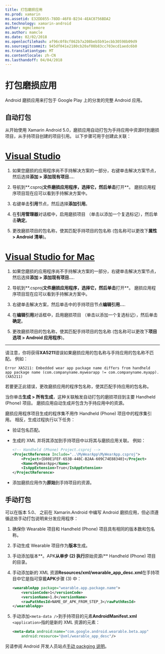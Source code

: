 ```yaml
---
title: 打包磨损应用
ms.prod: xamarin
ms.assetid: E32DD855-78DD-46F8-B234-4EAC0756BDA2
ms.technology: xamarin-android
author: mgmclemore
ms.author: mamcle
ms.date: 02/02/2018
ms.openlocfilehash: af96c0f8cf862b7a208beb5b91ecbb30598b09d9
ms.sourcegitcommit: 945df041e2180cb20af08b83cc703ecd1aedc6b0
ms.translationtype: MT
ms.contentlocale: zh-CN
ms.lasthandoff: 04/04/2018
---
```

# <a name="packaging-wear-apps"></a>打包磨损应用

Android 磨损应用来打包于 Google Play 上的分发的完整 Android 应用。 

## <a name="automatic-packaging"></a>自动打包

从开始使用 Xamarin Android 5.0，磨损应用自动打包为手持应用中资源时到磨损项目，从手持项目创建的项目引用。 以下步骤可用于创建此关联： 

# <a name="visual-studiotabvswin"></a>[Visual Studio](#tab/vswin)

1. 如果您磨损的应用程序尚不手持解决方案的一部分，右键单击解决方案节点，然后选择**添加 > 添加现有项目...**.

2. 导航到**.csproj**文件磨损应用程序，选择它，然后单击**打开**。 磨损应用程序项目现在应可以看到手持解决方案中。

3. 右键单击**引用**节点，然后选择**添加引用**。

4. 在**引用管理器**对话框中，启用磨损项目 （单击以添加一个复选标记），然后单击**确定**。

5. 更改磨损项目的包名称，使其匹配手持项目的包名称 (包名称可以更改下**属性 > Android 清单**)。

# <a name="visual-studio-for-mactabvsmac"></a>[Visual Studio for Mac](#tab/vsmac)

1. 如果您磨损的应用程序尚不手持解决方案的一部分，右键单击解决方案节点，然后选择**添加 > 添加现有项目...**.

2. 导航到**.csproj**文件磨损应用程序，选择它，然后单击**打开**。 磨损应用程序项目现在应可以看到手持解决方案中。

3. 右键单击解决方案，然后单击中的手持项目节点**编辑引用...**.

4. 在**编辑引用**对话框中，启用磨损项目 （单击以添加一个复选标记），然后单击**确定**。

5. 更改磨损项目的包名称，使其匹配手持项目的包名称 (包名称可以更改下**项目选项 > Android 应用程序**)。

-----


请注意，你将获得**XA5211**错误如果磨损应用的包名称与手持应用的包名称不匹配。 例如：

```shell
Error XA5211: Embedded wear app package name differs from handheld 
app package name (com.companyname.mywearapp != com.companyname.myapp). (XA5211)
```

若要更正此错误，更改磨损应用的程序包名称，使其匹配手持应用的包名称。

当你单击**生成 > 所有生成**，这种关联触发自动打包的磨损项目到主要 Handheld (Phone) 项目。 磨损应用自动生成并包含为手持应用中的资源。

磨损应用程序项目生成的程序集不用作 Handheld (Phone) 项目中的程序集引用。 相反，生成过程执行以下任务：

-   验证包名匹配。 

-   生成的 XML 并将其添加到手持项目中以将其与磨损应用关联。 例如： 

    ```xml
    <!-- Handheld (Phone) Project.csproj -->
    <ProjectReference Include="..\MyWearApp\MyWearApp.csproj">
        <Project>{D80E1FEF-653B-448C-B2AA-609C74E88340}</Project>
        <Name>MyWearApp</Name>
        <IsAppExtension>True</IsAppExtension>
    </ProjectReference>
    ```

-   添加磨损应用作为**原始**到手持项目的资源。 


## <a name="manual-packaging"></a>手动打包

可以在版本 5.0、 之前在 Xamarin.Android 中编写 Android 磨损应用，但必须遵循这些手动打包说明来分发应用程序： 

1. 确保你 Wearable 项目和 Handheld (Phone) 项目具有相同的版本数和包名称。

2. 手动生成 Wearable 项目作为**版本**生成。

3. 手动添加版本**。APK**从单步 (2) 执行**原始资源/** Handheld (Phone) 项目的目录。

4. 手动添加新的 XML 资源**Resources/xml/wearable_app_desc.xml**在手持项目中它是指可穿戴**APK**步骤 (3) 中：

    ```xml
    <wearableApp package="wearable.app.package.name">
        <versionCode>1</versionCode>
        <versionName>1.0</versionName>
        <rawPathResId>NAME_OF_APK_FROM_STEP_3</rawPathResId>
    </wearableApp>
    ```

5. 手动添加`<meta-data />`到手持项目的元素**AndroidManifest.xml** `<application>`指的是新的 XML 资源的元素：

    ```xml
    <meta-data android:name="com.google.android.wearable.beta.app"
        android:resource="@xml/wearable_app_desc"/>
    ```

另请参阅 Android 开发人员站点[手动 packging 说明](https://developer.android.com/training/wearables/apps/packaging.html#PackageManually)。

